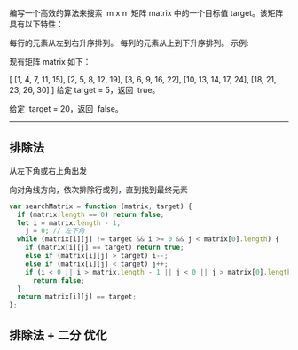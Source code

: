 编写一个高效的算法来搜索  m x n  矩阵 matrix 中的一个目标值 target。该矩阵具有以下特性：

每行的元素从左到右升序排列。
每列的元素从上到下升序排列。
示例:

现有矩阵 matrix 如下：

[
[1, 4, 7, 11, 15],
[2, 5, 8, 12, 19],
[3, 6, 9, 16, 22],
[10, 13, 14, 17, 24],
[18, 21, 23, 26, 30]
]
给定 target = 5，返回  true。

给定  target = 20，返回  false。

---

## 排除法

从左下角或右上角出发

向对角线方向，依次排除行或列，直到找到最终元素

```javascript
var searchMatrix = function (matrix, target) {
  if (matrix.length == 0) return false;
  let i = matrix.length - 1,
    j = 0; // 左下角
  while (matrix[i][j] != target && i >= 0 && j < matrix[0].length) {
    if (matrix[i][j] == target) return true;
    else if (matrix[i][j] > target) i--;
    else if (matrix[i][j] < target) j++;
    if (i < 0 || i > matrix.length - 1 || j < 0 || j > matrix[0].length - 1)
      return false;
  }
  return matrix[i][j] == target;
};
```

## 排除法 + 二分 优化
